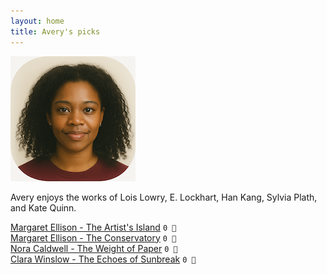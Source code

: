 ```yaml
---
layout: home
title: Avery's picks
---
```


![Avery](/assets/avery.png)

Avery enjoys the works of Lois Lowry, E. Lockhart, Han Kang, Sylvia Plath, and Kate Quinn.

[Margaret Ellison - The Artist's Island](/works/Margaret-Ellison-The-Artist's-Island.html) `0 🩶`  
[Margaret Ellison - The Conservatory](/works/Margaret-Ellison-The-Conservatory.html) `0 🩶`  
[Nora Caldwell - The Weight of Paper](/works/Nora-Caldwell-The-Weight-of-Paper.html) `0 🩶`  
[Clara Winslow - The Echoes of Sunbreak](/works/Clara-Winslow-The-Echoes-of-Sunbreak.html) `0 🩶`  
